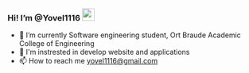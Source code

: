 <h3>
  Hi! I’m @Yovel1116 <img src="https://media.giphy.com/media/hvRJCLFzcasrR4ia7z/giphy.gif" width="25px">
</h3>

- 🌱 I’m currently Software engineering student, Ort Braude Academic College of Engineering
- 👀 I'm instrested in develop website and applications
- 📫 How to reach me yovel1116@gmail.com

